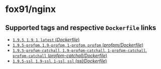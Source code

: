 # fox91/nginx

## Supported tags and respective `Dockerfile` links

-	[`1.9.5`, `1.9`, `1`, `latest` (*Dockerfile*)](https://github.com/fox91/docker-nginx/blob/master/Dockerfile)
-	[`1.9.5-profpm`, `1.9-profpm`, `1-profpm`, `profpm` (*profpm/Dockerfile*)](https://github.com/fox91/docker-nginx/blob/master/profpm/Dockerfile)
-	[`1.9.5-profpm-catchall`, `1.9-profpm-catchall`, `1-profpm-catchall`, `profpm-catchall` (*profpm-catchall/Dockerfile*)](https://github.com/fox91/docker-nginx/blob/master/profpm-catchall/Dockerfile)
-	[`1.9.5-ssl`, `1.9-ssl`, `1-ssl`, `ssl` (*ssl/Dockerfile*)](https://github.com/fox91/docker-nginx/blob/master/ssl/Dockerfile)
